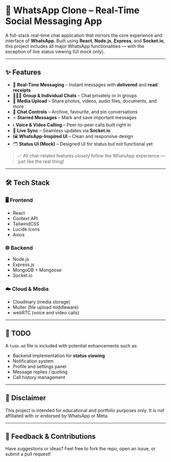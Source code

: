 # 📱 WhatsApp Clone – Real-Time Social Messaging App

A full-stack real-time chat application that mirrors the core experience and interface of **WhatsApp**. Built using **React**, **Node.js**, **Express**, and **Socket.io**, this project includes all major WhatsApp functionalities — with the exception of live status viewing (UI mock only).

---

## ✨ Features

- 💬 **Real-Time Messaging** – Instant messages with **delivered** and **read receipts**
- 🧑‍🤝‍🧑 **Group & Individual Chats** – Chat privately or in groups
- 📎 **Media Upload** – Share photos, videos, audio files, documents, and more
- 📌 **Chat Controls** – Archive, favourite, and pin conversations
- ⭐ **Starred Messages** – Mark and save important messages
- 📞 **Voice & Video Calling** – Peer-to-peer calls built right in
- 🔁 **Live Sync** – Seamless updates via **Socket.io**
- 🖼️ **WhatsApp-Inspired UI** – Clean and responsive design
- 🗂️ **Status UI (Mock)** – Designed UI for status but not functional yet

> ✅ All chat-related features closely follow the WhatsApp experience — just like the real thing!

---

## 🛠 Tech Stack

### 🖥️ Frontend
- React
- Context API
- TailwindCSS
- Lucide Icons
- Axios

### 🌐 Backend
- Node.js
- Express.js
- MongoDB + Mongoose
- Socket.io

### ☁️ Cloud & Media
- Cloudinary (media storage)
- Multer (file upload middleware)
- webRTC (voice and video calls)

---

## 📄 TODO

A `todo.md` file is included with potential enhancements such as:
- Backend implementation for **status viewing**
- Notification system
- Profile and settings panel
- Message replies / quoting
- Call history management

---

## 📌 Disclaimer

This project is intended for educational and portfolio purposes only. It is not affiliated with or endorsed by WhatsApp or Meta.

---

## 💬 Feedback & Contributions

Have suggestions or ideas? Feel free to fork the repo, open an issue, or submit a pull request!

